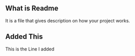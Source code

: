 ## What is Readme

It is a file that gives description on how your project works.

## Added This

This is the Line I added

